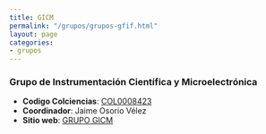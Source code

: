 ```yaml
---
title: GICM
permalink: "/grupos/grupos-gfif.html"
layout: page
categories:
- grupos
---
```


### Grupo de Instrumentación Científica y Microelectrónica
* __Codigo Colciencias__: [COL0008423](http://scienti.colciencias.gov.co:8085/gruplac/jsp/visualiza/visualizagr.jsp?nro=00000000001676)
* __Coordinador__: Jaime Osorio Vélez
* __Sitio web__: [GRUPO GICM](https://www.udea.edu.co/wps/portal/udea/web/inicio/investigacion/grupos-investigacion/ciencias-naturales-exactas/instrumentacion-cientifica-microelectronica)
